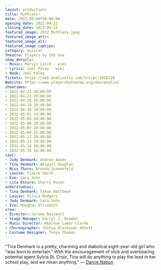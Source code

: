 ```yaml
---
layout: productions
title: Ruthless!
date: 2023-09-08T00:00:00
opening_date: 2022-04-22
closing_date: 2022-05-15
featured_image: 2022_Ruthless.jpeg
featured_image_attr:
featured_image_alt:
featured_image_caption:
category: musical
Theatre: Players by the Sea
show_details:
- Music: Marvin Laird - wiki
- Lyrics: Joel Paley - wiki
- Book: Joel Paley
Tickets: https://web.ovationtix.com/trs/pr/1026219
Website: https://www.playersbythesea.org/dancenation
showtimes:
- 2022-04-22 20:00:00
- 2022-04-23 20:00:00
- 2022-04-28 20:00:00
- 2022-04-29 20:00:00
- 2022-04-30 20:00:00
- 2022-05-01 14:00:00
- 2022-05-05 20:00:00
- 2022-05-06 20:00:00
- 2022-05-07 20:00:00
- 2022-05-08 14:00:00
- 2022-05-12 20:00:00
- 2022-05-13 20:00:00
- 2022-05-14 20:00:00
- 2022-05-15 14:00:00
cast:
- Judy Denmark: Andrea Adams
- Tina Denmark: Abigail Douglas
- Miss Thorn: Brenda Schoenfeld
- Louise: Claire Smith
- Eve: Sara Sohn
- Lita Encore: Sherry Rosen
understudies:
- Tina Denmark: Tatum Matthews
- Louise: Olivia Rodgers
- Judy Denmark: Sara Sohn
- Eve: Maeghan Elizabeth
crew:
- Director: Jereme Raickett
- Stage Manager: Darryl J. Beamon
- Music Director: Meachum Lamar Clarke
- Choreographer: Joshua Blackswan Abbott
- Costume Designer: Tonya Thomas
---
```

"Tina Denmark is a pretty, charming and diabolical eight-year-old girl who "was born to entertain." With the encouragement of slick and overbearing potential agent Sylvia St. Croix, Tina will do anything to play the lead in her school play, and we mean anything." — [Dance Nation](https://www.playersbythesea.org/dancenation)
